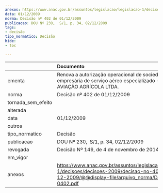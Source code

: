 ```yaml
---
anexos: https://www.anac.gov.br/assuntos/legislacao/legislacao-1/decisoes/decisoes-2009/decisao-no-402-de-01-12-2009/@@display-file/arquivo_norma/DA2009-0402.pdf
data: 01/12/2009
norma: Decisão nº 402 de 01/12/2009
publicacao: DOU Nº 230,  S/1, p. 34, 02/12/2009
tags:
- decisão
tipo_normatico: Decisão
hide: 
- toc 
 
---
```


|                    | Documento                                                                                                                                                 |
|:-------------------|:----------------------------------------------------------------------------------------------------------------------------------------------------------|
| ementa             | Renova a autorização operacional de sociedade empresária de serviço aéreo especializado - PARDAL AVIAÇÃO AGRÍCOLA LTDA.                                   |
| norma              | Decisão nº 402 de 01/12/2009                                                                                                                              |
| tornada_sem_efeito |                                                                                                                                                           |
| alterada           |                                                                                                                                                           |
| data               | 01/12/2009                                                                                                                                                |
| outros             |                                                                                                                                                           |
| tipo_normatico     | Decisão                                                                                                                                                   |
| publicacao         | DOU Nº 230,  S/1, p. 34, 02/12/2009                                                                                                                       |
| revogada           | Decisão Nº 149, de 4 de novembro de 2014                                                                                                                  |
| em_vigor           |                                                                                                                                                           |
| anexos             | https://www.anac.gov.br/assuntos/legislacao/legislacao-1/decisoes/decisoes-2009/decisao-no-402-de-01-12-2009/@@display-file/arquivo_norma/DA2009-0402.pdf |